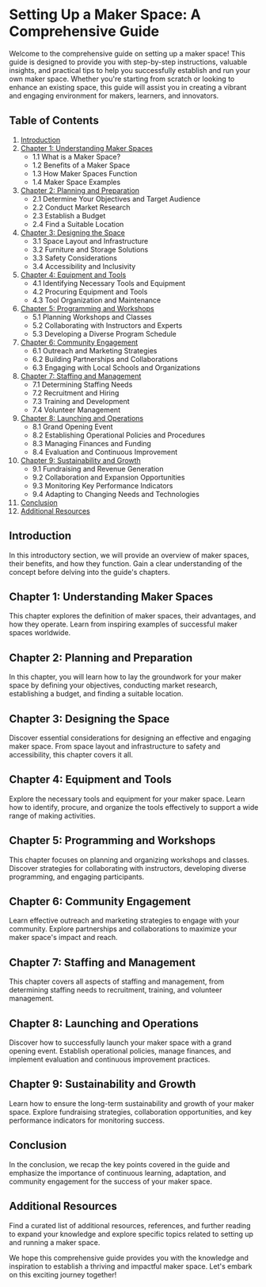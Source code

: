 # Setting Up a Maker Space: A Comprehensive Guide

Welcome to the comprehensive guide on setting up a maker space! This guide is designed to provide you with step-by-step instructions, valuable insights, and practical tips to help you successfully establish and run your own maker space. Whether you're starting from scratch or looking to enhance an existing space, this guide will assist you in creating a vibrant and engaging environment for makers, learners, and innovators.

## Table of Contents
1. [Introduction](#introduction)
2. [Chapter 1: Understanding Maker Spaces](#chapter-1-understanding-maker-spaces)
   - 1.1 What is a Maker Space?
   - 1.2 Benefits of a Maker Space
   - 1.3 How Maker Spaces Function
   - 1.4 Maker Space Examples
3. [Chapter 2: Planning and Preparation](#chapter-2-planning-and-preparation)
   - 2.1 Determine Your Objectives and Target Audience
   - 2.2 Conduct Market Research
   - 2.3 Establish a Budget
   - 2.4 Find a Suitable Location
4. [Chapter 3: Designing the Space](#chapter-3-designing-the-space)
   - 3.1 Space Layout and Infrastructure
   - 3.2 Furniture and Storage Solutions
   - 3.3 Safety Considerations
   - 3.4 Accessibility and Inclusivity
5. [Chapter 4: Equipment and Tools](#chapter-4-equipment-and-tools)
   - 4.1 Identifying Necessary Tools and Equipment
   - 4.2 Procuring Equipment and Tools
   - 4.3 Tool Organization and Maintenance
6. [Chapter 5: Programming and Workshops](#chapter-5-programming-and-workshops)
   - 5.1 Planning Workshops and Classes
   - 5.2 Collaborating with Instructors and Experts
   - 5.3 Developing a Diverse Program Schedule
7. [Chapter 6: Community Engagement](#chapter-6-community-engagement)
   - 6.1 Outreach and Marketing Strategies
   - 6.2 Building Partnerships and Collaborations
   - 6.3 Engaging with Local Schools and Organizations
8. [Chapter 7: Staffing and Management](#chapter-7-staffing-and-management)
   - 7.1 Determining Staffing Needs
   - 7.2 Recruitment and Hiring
   - 7.3 Training and Development
   - 7.4 Volunteer Management
9. [Chapter 8: Launching and Operations](#chapter-8-launching-and-operations)
   - 8.1 Grand Opening Event
   - 8.2 Establishing Operational Policies and Procedures
   - 8.3 Managing Finances and Funding
   - 8.4 Evaluation and Continuous Improvement
10. [Chapter 9: Sustainability and Growth](#chapter-9-sustainability-and-growth)
    - 9.1 Fundraising and Revenue Generation
    - 9.2 Collaboration and Expansion Opportunities
    - 9.3 Monitoring Key Performance Indicators
    - 9.4 Adapting to Changing Needs and Technologies
11. [Conclusion](#conclusion)
12. [Additional Resources](#additional-resources)

## Introduction
In this introductory section, we will provide an overview of maker spaces, their benefits, and how they function. Gain a clear understanding of the concept before delving into the guide's chapters.

## Chapter 1: Understanding Maker Spaces
This chapter explores the definition of maker spaces, their advantages, and how they operate. Learn from inspiring examples of successful maker spaces worldwide.

## Chapter 2: Planning and Preparation
In this chapter, you will learn how to lay the groundwork for your maker space by defining your objectives, conducting market research, establishing a budget, and finding a suitable location.

## Chapter 3: Designing the Space
Discover essential considerations for designing an effective and engaging maker space. From space layout and infrastructure to safety and accessibility, this chapter covers it all.

## Chapter 4: Equipment and Tools
Explore the necessary tools and equipment for your maker space. Learn how to identify, procure, and organize the tools effectively to support a wide range of making activities.

## Chapter 5: Programming and Workshops
This chapter focuses on planning and organizing workshops and classes. Discover strategies for collaborating with instructors, developing diverse programming, and engaging participants.

## Chapter 6: Community Engagement
Learn effective outreach and marketing strategies to engage with your community. Explore partnerships and collaborations to maximize your maker space's impact and reach.

## Chapter 7: Staffing and Management
This chapter covers all aspects of staffing and management, from determining staffing needs to recruitment, training, and volunteer management.

## Chapter 8: Launching and Operations
Discover how to successfully launch your maker space with a grand opening event. Establish operational policies, manage finances, and implement evaluation and continuous improvement practices.

## Chapter 9: Sustainability and Growth
Learn how to ensure the long-term sustainability and growth of your maker space. Explore fundraising strategies, collaboration opportunities, and key performance indicators for monitoring success.

## Conclusion
In the conclusion, we recap the key points covered in the guide and emphasize the importance of continuous learning, adaptation, and community engagement for the success of your maker space.

## Additional Resources
Find a curated list of additional resources, references, and further reading to expand your knowledge and explore specific topics related to setting up and running a maker space.

We hope this comprehensive guide provides you with the knowledge and inspiration to establish a thriving and impactful maker space. Let's embark on this exciting journey together!
